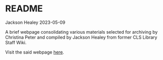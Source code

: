 README
================
Jackson Healey
2023-05-09

A brief webpage consolidating various materials selected for archiving by Christina Peter and compiled by Jackson Healey from former CLS Library Staff Wiki.

Visit the said webpage [here](https://libjdhealey.github.io/former-cls-staff-wiki-pages/).

